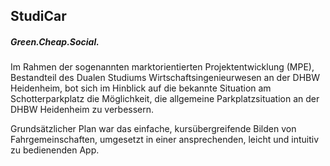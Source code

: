 ## StudiCar
##### Green.Cheap.Social.

Im Rahmen der sogenannten marktorientierten Projektentwicklung (MPE), Bestandteil des Dualen Studiums Wirtschaftsingenieurwesen an der DHBW Heidenheim, bot sich im Hinblick auf die bekannte Situation am Schotterparkplatz die Möglichkeit, die allgemeine Parkplatzsituation an der DHBW Heidenheim zu verbessern.

Grundsätzlicher Plan war das einfache, kursübergreifende Bilden von Fahrgemeinschaften, umgesetzt in einer ansprechenden, leicht und intuitiv zu bedienenden App.